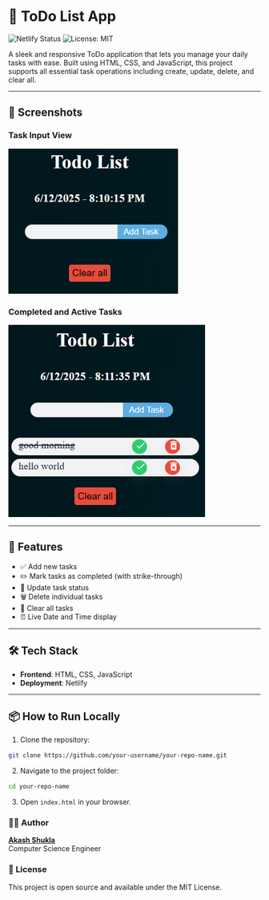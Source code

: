 # 📝 ToDo List App

![Netlify Status](https://img.shields.io/badge/Netlify-Deployed-brightgreen?style=for-the-badge&logo=netlify)
![License: MIT](https://img.shields.io/badge/License-MIT-yellow.svg?style=for-the-badge)

A sleek and responsive ToDo application that lets you manage your daily tasks with ease. Built using HTML, CSS, and JavaScript, this project supports all essential task operations including create, update, delete, and clear all.


---

## 📸 Screenshots

### Task Input View
![Task Input](./todosc1.PNG)

### Completed and Active Tasks
![Task List](./todosc2.PNG)

---

## 🚀 Features

- ✅ Add new tasks
- ✏️ Mark tasks as completed (with strike-through)
- 🔄 Update task status
- 🗑️ Delete individual tasks
- 🧹 Clear all tasks
- ⏰ Live Date and Time display

---

## 🛠️ Tech Stack

- **Frontend**: HTML, CSS, JavaScript
- **Deployment**: Netlify

---

## 📦 How to Run Locally

1. Clone the repository:
```bash
git clone https://github.com/your-username/your-repo-name.git
```

2. Navigate to the project folder:
```bash
cd your-repo-name
```

3. Open `index.html` in your browser.

### 🙋‍♂️  Author
**[Akash Shukla](https://github.com/dev007-sudo)**  
Computer Science Engineer


### 🧾 License
This project is open source and available under the MIT License.

